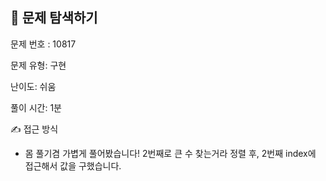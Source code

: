 ## 📌 문제 탐색하기

문제 번호 : 10817

문제 유형: 구현

난이도: 쉬움

풀이 시간: 1분

✍ 접근 방식

- 몸 풀기겸 가볍게 풀어봤습니다! 2번째로 큰 수 찾는거라 정렬 후, 2번째 index에 접근해서 값을 구했습니다.
